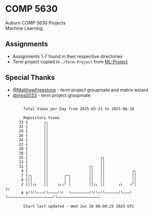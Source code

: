 # COMP 5630
Auburn COMP 5630 Projects  
Machine Learning

## Assignments
- Assignments 1-7 found in their respective directories
- Term project copied in `./Term-Project` from [ML-Project](https://github.com/wumphlett/ML-Project)

## Special Thanks
- [@MatthewFreestone](https://github.com/MatthewFreestone) - term project groupmate and matrix wizard
- [@mss0033](https://github.com/mss0033) - term project groupmate

```

        Total Views per Day from 2025-03-21 to 2025-06-18

        Repository Views
      33 ┼       ╭╮
      31 ┤       ││
      29 ┤       ││
      26 ┤       ││
      24 ┤       ││
      22 ┤       ││
      20 ┤       ││
      18 ┤       ││
      15 ┤       ││                       ╭╮
      13 ┤       ││                       ││
      11 ┤       ││                  ╭╮   ││
       9 ┤       ││                  ││   ││            ╭╮
       7 ┤╭╮     ││       ╭─╮        ││   ││            ││
       4 ┤││     ││       │ │        ││   ││            ││
       2 ┤││╭╮   ││    ╭╮╭╯ │        ││╭╮ ││      ╭╮   ╭╯│                    ╭╮
       0 ┼╯╰╯╰───╯╰────╯╰╯  ╰────────╯╰╯╰─╯╰──────╯╰───╯ ╰────────────────────╯╰───────────────────

        Chart last updated - Wed Jun 18 00:00:25 2025 UTC
        
```
